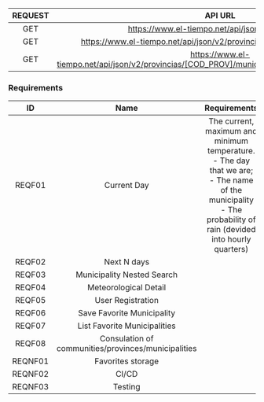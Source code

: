| REQUEST | API URL                                                                                           |
|  :---:  |:-------------------------------------------------------------------------------------------------:|
| GET     | https://www.el-tiempo.net/api/json/v2/provincias                                                  |
| GET     | https://www.el-tiempo.net/api/json/v2/provincias/[COD_PROV]/municipios                            |
| GET     | https://www.el-tiempo.net/api/json/v2/provincias/[COD_PROV]/municipios/[first_5_INE_code_numbers] |

### Requirements
| ID      | Name                                                | Requirements
| :-----: | :-------------------------------------------------: | :-------------------------------------------------:
| REQF01  | Current Day                                         | The current, maximum and minimum temperature. <br /> - The day that we are; <br /> - The name of the municipality <br /> - The probability of rain (devided into hourly quarters)
| REQF02  | Next N days                                         |
| REQF03  | Municipality Nested Search                          |
| REQF04  | Meteorological Detail                               |
| REQF05  | User Registration                                   |
| REQF06  | Save Favorite Municipality                          |
| REQF07  | List Favorite Municipalities                        |
| REQF08  | Consulation of communities/provinces/municipalities |
| REQNF01 | Favorites storage                                   |
| REQNF02 | CI/CD                                               |
| REQNF03 | Testing                                             |
